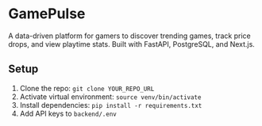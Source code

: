 # GamePulse

A data-driven platform for gamers to discover trending games, track price drops, and view playtime stats. Built with FastAPI, PostgreSQL, and Next.js.

## Setup
1. Clone the repo: `git clone YOUR_REPO_URL`
2. Activate virtual environment: `source venv/bin/activate`
3. Install dependencies: `pip install -r requirements.txt`
4. Add API keys to `backend/.env`